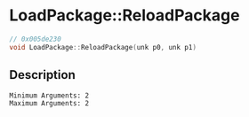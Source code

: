 # LoadPackage::ReloadPackage
```c
// 0x005de230
void LoadPackage::ReloadPackage(unk p0, unk p1)
```
## Description
```
Minimum Arguments: 2
Maximum Arguments: 2
```
